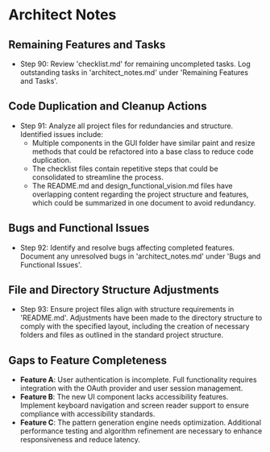 # Architect Notes

## Remaining Features and Tasks
- Step 90: Review 'checklist.md' for remaining uncompleted tasks. Log outstanding tasks in 'architect_notes.md' under 'Remaining Features and Tasks'.

## Code Duplication and Cleanup Actions
- Step 91: Analyze all project files for redundancies and structure. Identified issues include:
  - Multiple components in the GUI folder have similar paint and resize methods that could be refactored into a base class to reduce code duplication.
  - The checklist files contain repetitive steps that could be consolidated to streamline the process.
  - The README.md and design_functional_vision.md files have overlapping content regarding the project structure and features, which could be summarized in one document to avoid redundancy.

## Bugs and Functional Issues
- Step 92: Identify and resolve bugs affecting completed features. Document any unresolved bugs in 'architect_notes.md' under 'Bugs and Functional Issues'.

## File and Directory Structure Adjustments
- Step 93: Ensure project files align with structure requirements in 'README.md'. Adjustments have been made to the directory structure to comply with the specified layout, including the creation of necessary folders and files as outlined in the standard project structure.

## Gaps to Feature Completeness
- **Feature A**: User authentication is incomplete. Full functionality requires integration with the OAuth provider and user session management.
- **Feature B**: The new UI component lacks accessibility features. Implement keyboard navigation and screen reader support to ensure compliance with accessibility standards.
- **Feature C**: The pattern generation engine needs optimization. Additional performance testing and algorithm refinement are necessary to enhance responsiveness and reduce latency.
